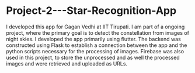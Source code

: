 # Project-2---Star-Recognition-App

I developed this app for Gagan Vedhi at IIT Tirupati. I am part of a ongoing project, where the primary goal is to detect the constellation from images of night skies. I developed the app primarily using flutter. 
The backend was constructed using Flask to establish a connection between the app and the python scripts necessary for the processing of images. Firebase was also used in this project, to store the unprocessed and as well the processed images and were retrieved and uploaded as URLs.
